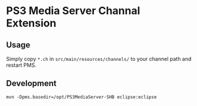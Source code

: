# PS3 Media Server Channal Extension

## Usage

Simply copy `*.ch` in `src/main/resources/channels/` to your channel path
and restart PMS.

## Development

    mvn -Dpms.basedir=/opt/PS3MediaServer-SHB eclipse:eclipse
